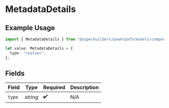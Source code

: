 # MetadataDetails

## Example Usage

```typescript
import { MetadataDetails } from "@superbuilders/powerpath/models/components";

let value: MetadataDetails = {
  type: "<value>",
};
```

## Fields

| Field              | Type               | Required           | Description        |
| ------------------ | ------------------ | ------------------ | ------------------ |
| `type`             | *string*           | :heavy_check_mark: | N/A                |